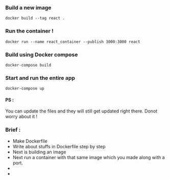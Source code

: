 ### Build a new image

`docker build --tag react .`

### Run the container !

`docker run --name react_container --publish 3000:3000 react`

### Build using Docker compose

`docker-compose build`

### Start and run the entire app

`docker-compose up`

#### PS :

You can update the files and they will still get updated right there. Donot worry about it !

### Brief :

- Make Dockerfile
- Write about stuffs in Dockerfile step by step
- Next is building an image
- Next run a container with that same image which you made along with a port.
-
-
